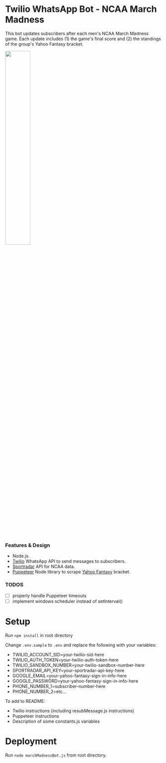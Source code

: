# Twilio WhatsApp Bot - NCAA March Madness

This bot updates subscribers after each men's NCAA March Madness game. Each update includes (1) the game's final score and (2) the standings of the group's Yahoo Fantasy bracket.

<img src="https://user-images.githubusercontent.com/85373263/159203726-59172397-ba0c-4f95-95cc-a70ccf762c7b.PNG" width="40%"/>

### Features & Design

- Node.js.
- [Twilio](https://www.twilio.com/docs/whatsapp/api) WhatsApp API to send messages to subscribers.
- [Sportradar](https://developer.sportradar.com/docs/read/Home) API for NCAA data.
- [Puppeteer](https://github.com/puppeteer/puppeteer) Node library to scrape [Yahoo Fantasy](https://tournament.fantasysports.yahoo.com/) bracket.

### TODOS

- [ ] properly handle Puppeteer timeouts
- [ ] implement windows scheduler instead of setInterval()

# Setup

Run `npm install` in root directory

Change `.env.sample` to `.env` and replace the following with your variables:

- TWILIO_ACCOUNT_SID=your-twilio-sid-here
- TWILIO_AUTH_TOKEN=your-twilio-auth-token-here
- TWILIO_SANDBOX_NUMBER=your-twilio-sandbox-number-here
- SPORTRADAR_API_KEY=your-sportradar-api-key-here
- GOOGLE_EMAIL=your-yahoo-fantasy-sign-in-info-here
- GOOGLE_PASSWORD=your-yahoo-fantasy-sign-in-info-here
- PHONE_NUMBER_1=subscriber-number-here
- PHONE_NUMBER_2=etc...

To add to README:

- Twilio instructions (including resubMessage.js instructions)
- Puppeteer instructions
- Description of some constants.js variables

# Deployment

Run `node marchMadnessBot.js` from root directory.
